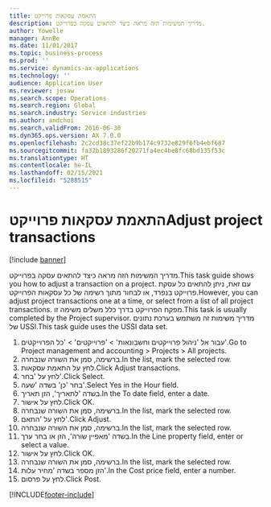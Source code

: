 ```yaml
---
title: התאמת עסקאות פרוייקט
description: מדריך המשימות הזה מראה כיצד להתאים עסקה בפרוייקט.
author: Yowelle
manager: AnnBe
ms.date: 11/01/2017
ms.topic: business-process
ms.prod: ''
ms.service: dynamics-ax-applications
ms.technology: ''
audience: Application User
ms.reviewer: josaw
ms.search.scope: Operations
ms.search.region: Global
ms.search.industry: Service industries
ms.author: andchoi
ms.search.validFrom: 2016-06-30
ms.dyn365.ops.version: AX 7.0.0
ms.openlocfilehash: 2c2cd38c37ef22b9b174c9732e829f6fb4ebf687
ms.sourcegitcommit: fa32b1893286f20271fa4ec4be8fc68bd135f53c
ms.translationtype: HT
ms.contentlocale: he-IL
ms.lasthandoff: 02/15/2021
ms.locfileid: "5288515"
---
```

# <a name="adjust-project-transactions"></a><span data-ttu-id="32f4e-103">התאמת עסקאות פרוייקט</span><span class="sxs-lookup"><span data-stu-id="32f4e-103">Adjust project transactions</span></span>

[!include [banner](../../includes/banner.md)]

<span data-ttu-id="32f4e-104">מדריך המשימות הזה מראה כיצד להתאים עסקה בפרוייקט.</span><span class="sxs-lookup"><span data-stu-id="32f4e-104">This task guide shows you how to adjust a transaction on a project.</span></span> <span data-ttu-id="32f4e-105">עם זאת, ניתן להתאים כל עסקת פרוייקט בנפרד, או לבחור מתוך רשימה של כל עסקאות הפרוייקט.</span><span class="sxs-lookup"><span data-stu-id="32f4e-105">However, you can adjust project transactions one at a time, or select from a list of all project transactions.</span></span> <span data-ttu-id="32f4e-106">מפקח הפרוייקט בדרך כלל משלים משימה זו.</span><span class="sxs-lookup"><span data-stu-id="32f4e-106">This task is usually completed by the Project supervisor.</span></span> <span data-ttu-id="32f4e-107">מדריך משימות זה משתמש בערכת נתונים של USSI.</span><span class="sxs-lookup"><span data-stu-id="32f4e-107">This task guide uses the USSI data set.</span></span>

1. <span data-ttu-id="32f4e-108">עבור אל 'ניהול פרוייקטים וחשבונאות' > 'פרוייקטים' > 'כל הפרוייקטים'.</span><span class="sxs-lookup"><span data-stu-id="32f4e-108">Go to Project management and accounting > Projects > All projects.</span></span> 
2. <span data-ttu-id="32f4e-109">ברשימה, סמן את השורה שנבחרה.</span><span class="sxs-lookup"><span data-stu-id="32f4e-109">In the list, mark the selected row.</span></span> 
3. <span data-ttu-id="32f4e-110">לחץ על התאמת עסקאות.</span><span class="sxs-lookup"><span data-stu-id="32f4e-110">Click Adjust transactions.</span></span> 
4. <span data-ttu-id="32f4e-111">לחץ על 'בחר'.</span><span class="sxs-lookup"><span data-stu-id="32f4e-111">Click Select.</span></span> 
5. <span data-ttu-id="32f4e-112">בחר 'כן' בשדה 'שעה'.</span><span class="sxs-lookup"><span data-stu-id="32f4e-112">Select Yes in the Hour field.</span></span> 
6. <span data-ttu-id="32f4e-113">בשדה 'לתאריך', הזן תאריך.</span><span class="sxs-lookup"><span data-stu-id="32f4e-113">In the To date field, enter a date.</span></span> 
7. <span data-ttu-id="32f4e-114">לחץ על אישור.</span><span class="sxs-lookup"><span data-stu-id="32f4e-114">Click OK.</span></span> 
8. <span data-ttu-id="32f4e-115">ברשימה, סמן את השורה שנבחרה.</span><span class="sxs-lookup"><span data-stu-id="32f4e-115">In the list, mark the selected row.</span></span> 
9. <span data-ttu-id="32f4e-116">לחץ על 'התאם'.</span><span class="sxs-lookup"><span data-stu-id="32f4e-116">Click Adjust.</span></span> 
10. <span data-ttu-id="32f4e-117">ברשימה, סמן את השורה שנבחרה.</span><span class="sxs-lookup"><span data-stu-id="32f4e-117">In the list, mark the selected row.</span></span> 
11. <span data-ttu-id="32f4e-118">בשדה 'מאפיין שורה', הזן או בחר ערך.</span><span class="sxs-lookup"><span data-stu-id="32f4e-118">In the Line property field, enter or select a value.</span></span> 
12. <span data-ttu-id="32f4e-119">לחץ על אישור.</span><span class="sxs-lookup"><span data-stu-id="32f4e-119">Click OK.</span></span> 
13. <span data-ttu-id="32f4e-120">ברשימה, סמן את השורה שנבחרה.</span><span class="sxs-lookup"><span data-stu-id="32f4e-120">In the list, mark the selected row.</span></span> 
14. <span data-ttu-id="32f4e-121">הזן מספר בשדה 'מחיר עלות'.</span><span class="sxs-lookup"><span data-stu-id="32f4e-121">In the Cost price field, enter a number.</span></span> 
15. <span data-ttu-id="32f4e-122">לחץ על פרסום.</span><span class="sxs-lookup"><span data-stu-id="32f4e-122">Click Post.</span></span> 


[!INCLUDE[footer-include](../../includes/footer-banner.md)]